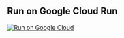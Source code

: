 ## Run on Google Cloud Run

[![Run on Google Cloud](https://storage.googleapis.com/cloudrun/button.svg)](https://deploy.cloud.run/?git_repo=https://github.com/geshan/laravel-crud-app.git)

